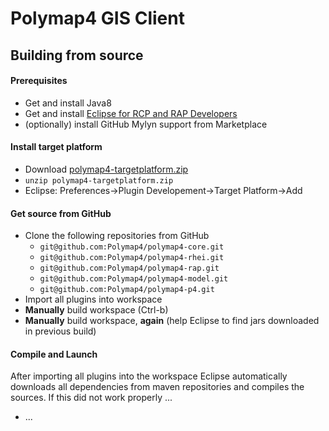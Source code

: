 # Polymap4 GIS Client

## Building from source

#### Prerequisites

  * Get and install Java8
  * Get and install [Eclipse for RCP and RAP Developers](http://www.eclipse.org/downloads/packages/eclipse-rcp-and-rap-developers/neon2)
  * (optionally) install GitHub Mylyn support from Marketplace

#### Install target platform

  * Download [polymap4-targetplatform.zip](http://build.mapzone.io/jenkins/job/polymap4-targetplatform/ws/*zip*/polymap4-targetplatform.zip)
  * `unzip polymap4-targetplatform.zip`
  * Eclipse: Preferences->Plugin Developement->Target Platform->Add

#### Get source from GitHub

  * Clone the following repositories from GitHub
    * `git@github.com:Polymap4/polymap4-core.git`
    * `git@github.com:Polymap4/polymap4-rhei.git`
    * `git@github.com:Polymap4/polymap4-rap.git`
    * `git@github.com:Polymap4/polymap4-model.git`
    * `git@github.com:Polymap4/polymap4-p4.git`
  * Import all plugins into workspace
  * **Manually** build workspace (Ctrl-b)
  * **Manually** build workspace, **again** (help Eclipse to find jars downloaded in previous build)
  
#### Compile and Launch

After importing all plugins into the workspace Eclipse automatically downloads all dependencies from maven repositories and compiles the sources. If this did not work properly ...

  * ...
